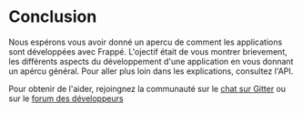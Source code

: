<!-- add-breadcrumbs -->
# Conclusion

Nous espérons vous avoir donné un apercu de comment les applications sont développées avec Frappé. L'ojectif était de vous
montrer brievement, les différents aspects du développement d'une application en vous donnant un apércu général. Pour aller plus 
loin dans les explications, consultez l'API.

Pour obtenir de l'aider, rejoingnez la communauté  sur le [chat sur Gitter](https://gitter.im/frappe/erpnext) ou sur le
[forum des développeurs](https://discuss.erpnext.com)

